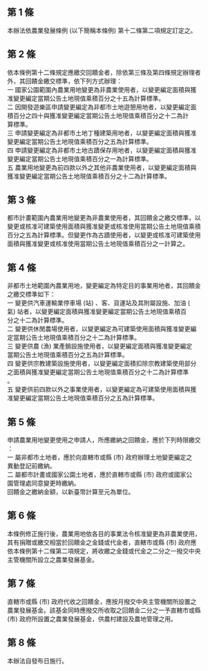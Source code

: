 第 1 條
-------
本辦法依農業發展條例 (以下簡稱本條例) 第十二條第二項規定訂定之。

第 2 條
-------
依本條例第十二條規定應繳交回饋金者，除依第三條及第四條規定辦理者  
外，其回饋金繳交標準，依下列方式辦理：  
一  國家公園範圍內農業用地變更為非農業使用者，以變更編定面積與獲  
    准變更編定當期公告土地現值乘積百分之十五為計算標準。  
二  因開發遊樂區申請變更編定為非都市土地遊憩用地者，以變更編定面  
    積百分之四十與獲准變更編定當期公告土地現值乘積百分之十二為計  
    算標準。  
三  申請變更編定為非都市土地丁種建築用地者，以變更編定面積與獲准  
    變更編定當期公告土地現值乘積百分之五為計算標準。  
四  申請變更編定為非都市土地古蹟保存用地者，以變更編定面積與獲准  
    變更編定當期公告土地現值乘積百分之一為計算標準。  
五  農業用地變更為前四款以外之其他非農業使用者，以變更編定面積與  
    獲准變更編定當期公告土地現值乘積百分之十二為計算標準。

第 3 條
-------
都市計畫範圍內農業用地變更為非農業使用者，其回饋金之繳交標準，以  
變更或核准可建築使用面積與獲准變更或核准使用當期公告土地現值乘積  
百分之五為計算標準。但變更作為古蹟使用者，以變更或核准可建築使用  
面積與獲准變更或核准使用當期公告土地現值乘積百分之一計算之。

第 4 條
-------
非都市土地範圍內農業用地，變更編定為特定目的事業用地者，其回饋金  
之繳交標準如下：  
一  變更供汽車運輸業停車場 (站) 、客、貨運站及其附屬設施、加油 (  
    氣) 站者，以變更編定面積與獲准變更編定當期公告土地現值乘積百  
    分之十二為計算標準。  
二  變更供休閒農場使用者，以變更編定為可建築使用面積與獲准變更編  
    定當期公告土地現值乘積百分之十二為計算標準。  
三  變更供農 (漁) 業產銷設施使用者，以變更編定面積與獲准變更編定  
    當期公告土地現值乘積百分之五為計算標準。  
四  變更供宗教建築設施使用者，以變更編定面積扣除宗教建築使用部分  
    之面積與獲准變更編定當期公告土地現值乘積百分之十二為計算標準  
    。  
五  變更供前四款以外之事業使用者，以變更編定為可建築使用面積與獲  
    准變更編定當期公告土地現值乘積百分之五為計算標準。

第 5 條
-------
申請農業用地變更使用之申請人，所應繳納之回饋金，應於下列時限繳交  
：  
一  屬非都市土地者，應於向直轄市或縣 (市) 政府辦理土地變更編定之  
    異動登記前繳納。  
二  屬都市計畫或國家公園土地者，應於直轄市或縣 (市) 政府或國家公  
    園管理處同意變更時繳納。  
回饋金之繳納金額，以新臺幣計算至元為單位。

第 6 條
-------
本條例修正施行後，農業用地依各目的事業法令核准變更為非農業使用，  
其有捐贈或繳交相當於回饋金之金錢或代金者，直轄市或縣 (市) 政府應  
依本條例第十二條第二項規定，將收繳之金錢或代金之二分之一撥交中央  
主管機關所設立之農業發展基金。

第 7 條
-------
直轄市或縣 (市) 政府代收之回饋金，應按月撥交中央主管機關所設置之  
農業發展基金。該基金同時應撥交所收取之回饋金二分之一予直轄市或縣  
 (市) 政府所設置之農業發展基金，供農村建設及農地管理之用。

第 8 條
-------
本辦法自發布日施行。

